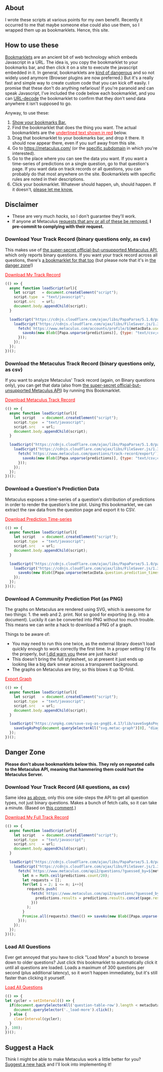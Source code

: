 ## About

I wrote these scripts at various points for my own benefit. Recently it occurred to me that maybe someone else could also use them, so I wrapped them up as bookmarklets. Hence, this site.

## How to use these

[Bookmarklets](https://en.wikipedia.org/wiki/Bookmarklet) are an ancient bit of web technology which embeds Javascript in a URL. The idea is, you copy the bookmarklet to your bookmarks bar, and then click it on a site to execute the javascript embedded in it. In general, bookmarklets are [kind of dangerous](https://en.wikipedia.org/wiki/Self-XSS) and so not widely used anymore (Browser plugins are now preferred.) But it's a really fast and simple way to create custom code that you can kick off easily. I promise that these don't do anything nefarious! If you're paranoid and can speak Javascript, I've included the code below each bookmarklet, and you can [URL-decode](https://www.urldecoder.org/) the bookmarklet to confirm that they don't send data anywhere it isn't supposed to go.

Anyway, to use these:

1. [Show your bookmarks Bar.](https://www.computerhope.com/issues/ch001917.htm)
2. Find the bookmarklet that does the thing you want. The actual bookmarklets are the <a href="#" style="color:red;">underlined text shown in red</a> below.
3. Drag that bookmarklet to your bookmarks bar, and drop it there. It should now appear there, even if you surf away from this site.
4. Go to https://metaculus.com/ (or the [specific subdomain](https://pandemic.metaculus.com/questions/) in which you're interested).
5. Go to the place where you can see the data you want. If you want a time-series of predictions on a single question, go to that question's page. If you want data on track records or all questions, you can probably do that most anywhere on the site. Bookmarklets with specific rules are noted in their descriptions.
6. Click your bookmarklet. Whatever should happen, uh, should happen. If it doesn't, [please let me know.](https://github.com/AABoyles/Metaculus-Hacks/issues/new/choose)

## Disclaimer

* These are very much *hacks*, so I don't guarantee they'll work.
* If anyone at Metaculus [requests that any or all of these be removed](https://github.com/AABoyles/Metaculus-Hacks/issues/new/choose), **I pre-commit to complying with their request.**

### Download Your Track Record (binary questions only, as csv)

This makes use of [the super-secret official-but-unsupported Metaculus API](https://www.metaculus.com/questions/935/discussion-topic-what-features-should-metaculus-add-may-2018-edition/#comment-6452), which only reports binary questions. If you want your track record across all questions, there's [a bookmarklet for that too](#download-your-track-record-all-questions-as-csv) (but please note that it's in [the danger zone](#danger-zone)!)

<a style="color: red !important;" href="javascript:(function()%7B(()%20%3D%3E%20%7Basync%20function%20loadScript(url)%7Blet%20script%20%20%20%3D%20document.createElement(%22script%22)%3Bscript.type%20%20%3D%20%22text%2Fjavascript%22%3Bscript.src%20%20%20%3D%20url%3Bdocument.body.appendChild(script)%3B%7DloadScript(%22https%3A%2F%2Fcdnjs.cloudflare.com%2Fajax%2Flibs%2FPapaParse%2F5.1.0%2Fpapaparse.min.js%22).then(()%20%3D%3E%20%7BloadScript(%22https%3A%2F%2Fcdnjs.cloudflare.com%2Fajax%2Flibs%2FFileSaver.js%2F1.3.8%2FFileSaver.min.js%22).then(()%20%3D%3E%20%7Bfetch(%60https%3A%2F%2Fwww.metaculus.com%2Faccounts%2Fprofile%2F%24%7BmetacData.user.id%7D%2Ftrack-record-export%2F%60).then(data1%20%3D%3E%20data1.json().then(predictions%20%3D%3E%20%7BsaveAs(new%20Blob(%5BPapa.unparse(predictions)%5D%2C%20%7Btype%3A%20%22text%2Fcsv%3Bcharset%3Dutf-8%22%7D)%2C%20%22track-record.csv%22)%3B%7D))%3B%7D)%3B%7D)%3B%7D)()%7D)()">Download My Track Record</a>

```javascript
(() => {
  async function loadScript(url){
    let script   = document.createElement("script");
    script.type  = "text/javascript";
    script.src   = url;
    document.body.appendChild(script);
  }

  loadScript("https://cdnjs.cloudflare.com/ajax/libs/PapaParse/5.1.0/papaparse.min.js").then(() => {
    loadScript("https://cdnjs.cloudflare.com/ajax/libs/FileSaver.js/1.3.8/FileSaver.min.js").then(() => {
      fetch(`https://www.metaculus.com/accounts/profile/${metacData.user.id}/track-record-export/`).then(data1 => data1.json().then(predictions => {
        saveAs(new Blob([Papa.unparse(predictions)], {type: "text/csv;charset=utf-8"}), "track-record.csv");
      }));
    });
  });
})();
```

### Download the Metaculus Track Record (binary questions only, as csv)

If you want to analyze Metaculus' Track record (again, on Binary questions only), you can get that data (also from [the super-secret official-but-unsupported Metaculus API](https://www.metaculus.com/questions/935/discussion-topic-what-features-should-metaculus-add-may-2018-edition/#comment-6452)) by running this Bookmarklet.

<a style="color:red!important" href="javascript:(function()%7B(()%20%3D%3E%20%7Basync%20function%20loadScript(url)%7Blet%20script%20%20%20%3D%20document.createElement(%22script%22)%3Bscript.type%20%20%3D%20%22text%2Fjavascript%22%3Bscript.src%20%20%20%3D%20url%3Bdocument.body.appendChild(script)%3B%7DloadScript(%22https%3A%2F%2Fcdnjs.cloudflare.com%2Fajax%2Flibs%2FPapaParse%2F5.1.0%2Fpapaparse.min.js%22).then(()%20%3D%3E%20%7BloadScript(%22https%3A%2F%2Fcdnjs.cloudflare.com%2Fajax%2Flibs%2FFileSaver.js%2F1.3.8%2FFileSaver.min.js%22).then(()%20%3D%3E%20%7Bfetch(%60https%3A%2F%2Fwww.metaculus.com%2Fquestions%2Ftrack-record%2Fexport%2F%60).then(data1%20%3D%3E%20data1.json().then(predictions%20%3D%3E%20%7BsaveAs(new%20Blob(%5BPapa.unparse(predictions)%5D%2C%20%7Btype%3A%20%22text%2Fcsv%3Bcharset%3Dutf-8%22%7D)%2C%20%22metaculus-track-record.csv%22)%3B%7D))%3B%7D)%3B%7D)%3B%7D)()%7D)()">Download Metaculus Track Record</a>

```javascript
(() => {
  async function loadScript(url){
    let script   = document.createElement("script");
    script.type  = "text/javascript";
    script.src   = url;
    document.body.appendChild(script);
  }

  loadScript("https://cdnjs.cloudflare.com/ajax/libs/PapaParse/5.1.0/papaparse.min.js").then(() => {
    loadScript("https://cdnjs.cloudflare.com/ajax/libs/FileSaver.js/1.3.8/FileSaver.min.js").then(() => {
      fetch(`https://www.metaculus.com/questions/track-record/export/`).then(data1 => data1.json().then(predictions => {
        saveAs(new Blob([Papa.unparse(predictions)], {type: "text/csv;charset=utf-8"}), "metaculus-track-record.csv");
      }));
    });
  });
})();
```

### Download a Question's Prediction Data

Metaculus exposes a time-series of a question's distribution of predictions in order to render the question's line plot. Using this bookmarklet, we can extract the raw data from the question page and export it to CSV. 

<a style="color: red !important;" href="javascript:(function()%7B(()%20%3D%3E%20%7Basync%20function%20loadScript(url)%7Blet%20script%20%20%20%3D%20document.createElement(%22script%22)%3Bscript.type%20%20%3D%20%22text%2Fjavascript%22%3Bscript.src%20%20%20%3D%20url%3Bdocument.body.appendChild(script)%3B%7DloadScript(%22https%3A%2F%2Fcdnjs.cloudflare.com%2Fajax%2Flibs%2FPapaParse%2F5.1.0%2Fpapaparse.min.js%22).then(()%20%3D%3E%20%7BloadScript(%22https%3A%2F%2Fcdnjs.cloudflare.com%2Fajax%2Flibs%2FFileSaver.js%2F1.3.8%2FFileSaver.min.js%22).then(()%20%3D%3E%20%7BsaveAs(new%20Blob(%5BPapa.unparse(metacData.question.prediction_timeseries.map(t%20%3D%3E%20Object.assign(t%2C%20t.distribution)))%5D%2C%20%7Btype%3A%20%22text%2Fcsv%3Bcharset%3Dutf-8%22%7D)%2C%20%22predictions.csv%22)%3B%7D)%3B%7D)%3B%7D)()%7D)()">Download Prediction Time-series</a>

```javascript
(() => {
  async function loadScript(url){
    let script   = document.createElement("script");
    script.type  = "text/javascript";
    script.src   = url;
    document.body.appendChild(script);
  }

  loadScript("https://cdnjs.cloudflare.com/ajax/libs/PapaParse/5.1.0/papaparse.min.js").then(() => {
    loadScript("https://cdnjs.cloudflare.com/ajax/libs/FileSaver.js/1.3.8/FileSaver.min.js").then(() => {
      saveAs(new Blob([Papa.unparse(metacData.question.prediction_timeseries.map(t => Object.assign(t, t.distribution)))], {type: "text/csv;charset=utf-8"}), "predictions.csv");
    });
  });
})();
```

### Download A Community Prediction Plot (as PNG)

The graphs on Metaculus are rendered using SVG, which is awesome for two things: 1. the web and 2. print. Not so good for exporting (e.g. into a document). Luckily it can be converted into PNG without too much trouble. This means we can write a hack to download a PNG of a graph.

Things to be aware of:

* You may need to run this one twice, as the external library doesn't load quickly enough to work correctly the first time. In a proper setting I'd fix the properly, but [I did warn you](#disclaimer) these are just hacks!
* This doesn't bring the full stylesheet, so at present it just ends up looking like a big dark smear across a transparent background.
* The graphs on Metaculus are *tiny*, so this blows it up 10-fold.

<a style="color:red" href="javascript:(function()%7B(()%20%3D%3E%20%7Basync%20function%20loadScript(url)%7Blet%20script%20%20%20%3D%20document.createElement(%22script%22)%3Bscript.type%20%20%3D%20%22text%2Fjavascript%22%3Bscript.src%20%20%20%3D%20url%3Bdocument.body.appendChild(script)%3B%7DloadScript(%22https%3A%2F%2Funpkg.com%2Fsave-svg-as-png%401.4.17%2Flib%2FsaveSvgAsPng.js%22).then(()%20%3D%3E%20%7BsaveSvgAsPng(document.querySelectorAll(%22svg.metac-graph%22)%5B0%5D%2C%20%22diagram.png%22%2C%20%7Bscale%3A%2010%7D)%3B%7D)%3B%7D)()%7D)()">Export Graph</a>

```javascript
(() => {
  async function loadScript(url){
    let script   = document.createElement("script");
    script.type  = "text/javascript";
    script.src   = url;
    document.body.appendChild(script);
  }

  loadScript("https://unpkg.com/save-svg-as-png@1.4.17/lib/saveSvgAsPng.js").then(() => {
    saveSvgAsPng(document.querySelectorAll("svg.metac-graph")[0], "diagram.png", {scale: 10});
  });
})();
```

## Danger Zone

**Please don't abuse bookmarklets below this. They rely on repeated calls to the Metaculus API, meaning that hammering them could hurt the Metaculus Server.**

### Download Your Track Record (All questions, as csv)

Same idea [as above](#download-your-track-record-binary-questions-only-as-csv), only this one side-steps the API to get all question types, not just binary questions. Makes a bunch of fetch calls, so it can take a minute. (Based on [this comment](https://www.metaculus.com/questions/935/discussion-topic-what-features-should-metaculus-add-may-2018-edition/#comment-20248).)

<a style="color: red !important;" href="javascript:(function()%7B(()%20%3D%3E%20%7Basync%20function%20loadScript(url)%7Blet%20script%20%20%20%3D%20document.createElement(%22script%22)%3Bscript.type%20%20%3D%20%22text%2Fjavascript%22%3Bscript.src%20%20%20%3D%20url%3Bdocument.body.appendChild(script)%3B%7DloadScript(%22https%3A%2F%2Fcdnjs.cloudflare.com%2Fajax%2Flibs%2FPapaParse%2F5.1.0%2Fpapaparse.min.js%22).then(()%20%3D%3E%20%7BloadScript(%22https%3A%2F%2Fcdnjs.cloudflare.com%2Fajax%2Flibs%2FFileSaver.js%2F1.3.8%2FFileSaver.min.js%22).then(()%20%3D%3E%20%7Bfetch(%60https%3A%2F%2Fwww.metaculus.com%2Fapi2%2Fquestions%2F%3Fguessed_by%3D%24%7BmetacData.user.id%7D%26order_by%3D-activity%26page%3D1%60).then(data1%20%3D%3E%20data1.json().then(predictions%20%3D%3E%20%7Blet%20n%20%3D%20Math.ceil(predictions.count%2F20)%3Blet%20requests%20%3D%20%5B%5D%3Bfor(let%20i%20%3D%202%3B%20i%20%3C%3D%20n%3B%20i%2B%2B)%7Brequests.push(fetch(%60https%3A%2F%2Fwww.metaculus.com%2Fapi2%2Fquestions%2F%3Fguessed_by%3D%24%7BmetacData.user.id%7D%26order_by%3D-activity%26page%3D%24%7Bi%7D%60).then(data2%20%3D%3E%20data2.json().then(page%20%3D%3E%20%7Bpredictions.results%20%3D%20predictions.results.concat(page.results)%3B%7D)))%3B%7DPromise.all(requests).then(()%20%3D%3E%20saveAs(new%20Blob(%5BPapa.unparse(predictions.results)%5D%2C%20%7Btype%3A%20%22text%2Fcsv%3Bcharset%3Dutf-8%22%7D)%2C%20%22track-record.csv%22))%3B%7D))%3B%7D)%3B%7D)%3B%7D)()%7D)()">Download My Full Track Record</a>

```javascript
(() => {
  async function loadScript(url){
    let script   = document.createElement("script");
    script.type  = "text/javascript";
    script.src   = url;
    document.body.appendChild(script);
  }

  loadScript("https://cdnjs.cloudflare.com/ajax/libs/PapaParse/5.1.0/papaparse.min.js").then(() => {
    loadScript("https://cdnjs.cloudflare.com/ajax/libs/FileSaver.js/1.3.8/FileSaver.min.js").then(() => {
      fetch(`https://www.metaculus.com/api2/questions/?guessed_by=${metacData.user.id}&order_by=-activity&page=1`).then(data1 => data1.json().then(predictions => {
        let n = Math.ceil(predictions.count/20);
        let requests = [];
        for(let i = 2; i <= n; i++){
          requests.push(
            fetch(`https://www.metaculus.com/api2/questions/?guessed_by=${metacData.user.id}&order_by=-activity&page=${i}`).then(data2 => data2.json().then(page => {
              predictions.results = predictions.results.concat(page.results);
            }))
          );
        }
        Promise.all(requests).then(() => saveAs(new Blob([Papa.unparse(predictions.results)], {type: "text/csv;charset=utf-8"}), "track-record.csv"));
      }));
    });
  });
})();
```

### Load All Questions

Ever get annoyed that you have to click "Load More" a bunch to browse down to older questions? Just click this bookmarklet to automatically click it until all questions are loaded. Loads a maximum of 300 questions per second (plus additional latency), so it won't happen immediately, but it's still faster than clicking it yourself.

<a style="color: red !important;" href="javascript:(function()%7B(()%20%3D%3E%20%7B%0Alet%20cycler%20%3D%20setInterval(()%20%3D%3E%20%7B%0A%20%20if(document.querySelectorAll('question-table-row').length%20%3C%20metacData.initialQList.count)%7B%0A%20%20%20%20document.querySelector('._load-more').click()%3B%0A%20%20%7D%20else%20%7B%0A%20%20%20%20clearInterval(cycler)%3B%0A%20%20%7D%0A%7D%2C%20100)%3B%0A%7D)()%3B%7D)()%3B">Load All Questions</a>

```javascript
(() => {
let cycler = setInterval(() => {
  if(document.querySelectorAll('question-table-row').length < metacData.initialQList.count){
    document.querySelector('._load-more').click();
  } else {
    clearInterval(cycler);
  }
}, 100);
})();
```

## Suggest a Hack

Think I might be able to make Metaculus work a little better for you? [Suggest a new hack](https://github.com/AABoyles/Metaculus-Hacks/issues/new/choose) and I'll look into implementing it!

